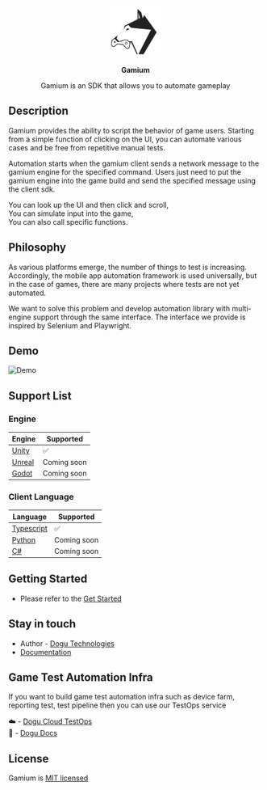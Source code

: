 <p align="center">
<img src=".github/resources/dogu-gamium-logo.png" width="100px" height="100px" title="Gamium_Logo"/>
</p>
<p align="center">
  <b>Gamium</b>
</p>
<p align="center">
Gamium is an SDK that allows you to automate gameplay
</p>

## Description

Gamium provides the ability to script the behavior of game users. Starting from a simple function of clicking on the UI, you can automate various cases and be free from repetitive manual tests.

Automation starts when the gamium client sends a network message to the gamium engine for the specified command.
Users just need to put the gamium engine into the game build and send the specified message using the client sdk.

You can look up the UI and then click and scroll,  
You can simulate input into the game,  
You can also call specific functions.

## Philosophy

As various platforms emerge, the number of things to test is increasing. Accordingly, the mobile app automation framework is used universally, but in the case of games, there are many projects where tests are not yet automated.

We want to solve this problem and develop automation library with multi-engine support through the same interface.
The interface we provide is inspired by Selenium and Playwright.

## Demo

<img src=".github/resources/gamium-dogurpgsample_demo.gif"  title="Demo"/>

## Support List

### Engine

| Engine                             | Supported   |
| ---------------------------------- | ----------- |
| [Unity](https://unity.com)         | ✅          |
| [Unreal](https://unrealengine.com) | Coming soon |
| [Godot](https://godotengine.org/)  | Coming soon |

### Client Language

| Language                                         | Supported   |
| ------------------------------------------------ | ----------- |
| [Typescript](https://www.typescriptlang.org/)    | ✅          |
| [Python](https://www.python.org/)                | Coming soon |
| [C#](https://learn.microsoft.com/dotnet/csharp/) | Coming soon |

## Getting Started

- Please refer to the [Get Started](https://gamium.dogutech.io/gamium/get-started/introduction)

## Stay in touch

- Author - [Dogu Technologies](https://dogutech.io)
- [Documentation](https://gamium.dogutech.io/gamium/get-started/introduction)

## Game Test Automation Infra

If you want to build game test automation infra such as device farm, reporting test, test pipeline then you can use our TestOps service

☁️ - [Dogu Cloud TestOps](https://dogutech.io)  
📖 - [Dogu Docs](https://docs.dogutech.io)

## License

Gamium is [MIT licensed](LICENSE)

